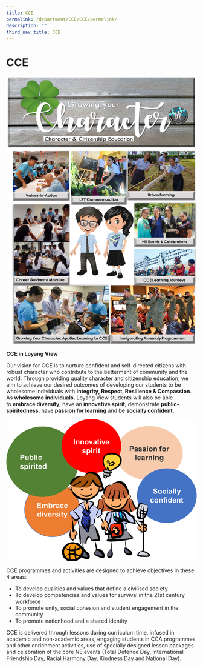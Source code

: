 ```yaml
---
title: CCE
permalink: /department/CCE/CCE/permalink/
description: ""
third_nav_title: CCE
---
```

CCE
===

![](/images/CCE%201.png)

**CCE in Loyang View**

Our vision for CCE is to nurture confident and self-directed citizens with robust character who contribute to the betterment of community and the world. Through providing quality character and citizenship education, we aim to achieve our desired outcomes of developing our students to be wholesome individuals with **Integrity, Respect, Resilience & Compassion**. As **wholesome individuals**, Loyang View students will also be able to **embrace diversity**, have an **innovative spirit**, demonstrate **public-spiritedness**, have **passion for learning** and be **socially confident.**

![](/images/CCE_areas.png)

CCE programmes and activities are designed to achieve objectives in these 4 areas:   

*   To develop qualities and values that define a civilised society
*   To develop competencies and values for survival in the 21st century workforce
*   To promote unity, social cohesion and student engagement in the community
*   To promote nationhood and a shared identity

  
CCE is delivered through lessons during curriculum time, infused in academic and non-academic areas, engaging students in CCA programmes and other enrichment activities, use of specially designed lesson packages and celebration of the core NE events (Total Defence Day, International Friendship Day, Racial Harmony Day, Kindness Day and National Day).